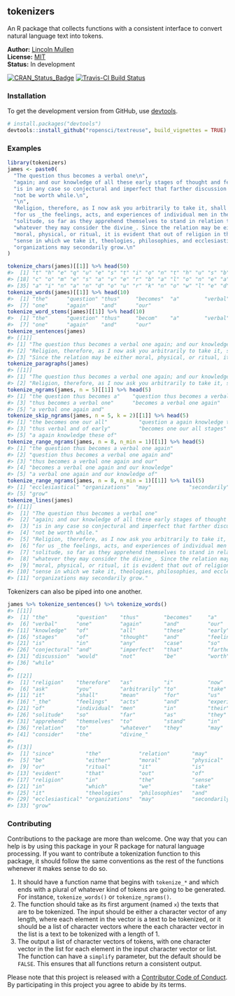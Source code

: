 <!-- README.md is generated from README.Rmd. Please edit that file -->
tokenizers
----------

An R package that collects functions with a consistent interface to convert natural language text into tokens.

**Author:** [Lincoln Mullen](http://lincolnmullen.com)<br> **License:** [MIT](http://opensource.org/licenses/MIT)<br> **Status:** In development

[![CRAN\_Status\_Badge](http://www.r-pkg.org/badges/version/tokenizers)](http://cran.r-project.org/package=tokenizers) [![Travis-CI Build Status](https://travis-ci.org/lmullen/tokenizers.svg?branch=master)](https://travis-ci.org/lmullen/tokenizers)

### Installation

To get the development version from GitHub, use [devtools](https://github.com/hadley/devtools).

``` r
# install.packages("devtools")
devtools::install_github("ropensci/textreuse", build_vignettes = TRUE)
```

### Examples

``` r
library(tokenizers)
james <- paste0(
  "The question thus becomes a verbal one\n",
  "again; and our knowledge of all these early stages of thought and feeling\n",
  "is in any case so conjectural and imperfect that farther discussion would\n",
  "not be worth while.\n",
  "\n",
  "Religion, therefore, as I now ask you arbitrarily to take it, shall mean\n",
  "for us _the feelings, acts, and experiences of individual men in their\n",
  "solitude, so far as they apprehend themselves to stand in relation to\n",
  "whatever they may consider the divine_. Since the relation may be either\n",
  "moral, physical, or ritual, it is evident that out of religion in the\n",
  "sense in which we take it, theologies, philosophies, and ecclesiastical\n",
  "organizations may secondarily grow.\n"
)

tokenize_chars(james)[[1]] %>% head(50)
#>  [1] "t" "h" "e" "q" "u" "e" "s" "t" "i" "o" "n" "t" "h" "u" "s" "b" "e"
#> [18] "c" "o" "m" "e" "s" "a" "v" "e" "r" "b" "a" "l" "o" "n" "e" "a" "g"
#> [35] "a" "i" "n" "a" "n" "d" "o" "u" "r" "k" "n" "o" "w" "l" "e" "d"
tokenize_words(james)[[1]] %>% head(10)
#>  [1] "the"      "question" "thus"     "becomes"  "a"        "verbal"  
#>  [7] "one"      "again"    "and"      "our"
tokenize_word_stems(james)[[1]] %>% head(10)
#>  [1] "the"      "question" "thus"     "becom"    "a"        "verbal"  
#>  [7] "one"      "again"    "and"      "our"
tokenize_sentences(james) 
#> [[1]]
#> [1] "The question thus becomes a verbal one again; and our knowledge of all these early stages of thought and feeling is in any case so conjectural and imperfect that farther discussion would not be worth while."                                               
#> [2] "Religion, therefore, as I now ask you arbitrarily to take it, shall mean for us _the feelings, acts, and experiences of individual men in their solitude, so far as they apprehend themselves to stand in relation to whatever they may consider the divine_."
#> [3] "Since the relation may be either moral, physical, or ritual, it is evident that out of religion in the sense in which we take it, theologies, philosophies, and ecclesiastical organizations may secondarily grow."
tokenize_paragraphs(james)
#> [[1]]
#> [1] "The question thus becomes a verbal one again; and our knowledge of all these early stages of thought and feeling is in any case so conjectural and imperfect that farther discussion would not be worth while."                                                                                                                                                                                                                                                                   
#> [2] "Religion, therefore, as I now ask you arbitrarily to take it, shall mean for us _the feelings, acts, and experiences of individual men in their solitude, so far as they apprehend themselves to stand in relation to whatever they may consider the divine_. Since the relation may be either moral, physical, or ritual, it is evident that out of religion in the sense in which we take it, theologies, philosophies, and ecclesiastical organizations may secondarily grow. "
tokenize_ngrams(james, n = 5)[[1]] %>% head(5)
#> [1] "the question thus becomes a"    "question thus becomes a verbal"
#> [3] "thus becomes a verbal one"      "becomes a verbal one again"    
#> [5] "a verbal one again and"
tokenize_skip_ngrams(james, n = 5, k = 2)[[1]] %>% head(5)
#> [1] "the becomes one our all"          "question a again knowledge these"
#> [3] "thus verbal and of early"         "becomes one our all stages"      
#> [5] "a again knowledge these of"
tokenize_range_ngrams(james, n = 8, n_min = 1)[[1]] %>% head(5)
#> [1] "the question thus becomes a verbal one again"
#> [2] "question thus becomes a verbal one again and"
#> [3] "thus becomes a verbal one again and our"     
#> [4] "becomes a verbal one again and our knowledge"
#> [5] "a verbal one again and our knowledge of"
tokenize_range_ngrams(james, n = 8, n_min = 1)[[1]] %>% tail(5)
#> [1] "ecclesiastical" "organizations"  "may"            "secondarily"   
#> [5] "grow"
tokenize_lines(james)
#> [[1]]
#>  [1] "The question thus becomes a verbal one"                                   
#>  [2] "again; and our knowledge of all these early stages of thought and feeling"
#>  [3] "is in any case so conjectural and imperfect that farther discussion would"
#>  [4] "not be worth while."                                                      
#>  [5] "Religion, therefore, as I now ask you arbitrarily to take it, shall mean" 
#>  [6] "for us _the feelings, acts, and experiences of individual men in their"   
#>  [7] "solitude, so far as they apprehend themselves to stand in relation to"    
#>  [8] "whatever they may consider the divine_. Since the relation may be either" 
#>  [9] "moral, physical, or ritual, it is evident that out of religion in the"    
#> [10] "sense in which we take it, theologies, philosophies, and ecclesiastical"  
#> [11] "organizations may secondarily grow."
```

Tokenizers can also be piped into one another.

``` r
james %>% tokenize_sentences() %>% tokenize_words() 
#> [[1]]
#>  [1] "the"         "question"    "thus"        "becomes"     "a"          
#>  [6] "verbal"      "one"         "again"       "and"         "our"        
#> [11] "knowledge"   "of"          "all"         "these"       "early"      
#> [16] "stages"      "of"          "thought"     "and"         "feeling"    
#> [21] "is"          "in"          "any"         "case"        "so"         
#> [26] "conjectural" "and"         "imperfect"   "that"        "farther"    
#> [31] "discussion"  "would"       "not"         "be"          "worth"      
#> [36] "while"      
#> 
#> [[2]]
#>  [1] "religion"    "therefore"   "as"          "i"           "now"        
#>  [6] "ask"         "you"         "arbitrarily" "to"          "take"       
#> [11] "it"          "shall"       "mean"        "for"         "us"         
#> [16] "_the"        "feelings"    "acts"        "and"         "experiences"
#> [21] "of"          "individual"  "men"         "in"          "their"      
#> [26] "solitude"    "so"          "far"         "as"          "they"       
#> [31] "apprehend"   "themselves"  "to"          "stand"       "in"         
#> [36] "relation"    "to"          "whatever"    "they"        "may"        
#> [41] "consider"    "the"         "divine_"    
#> 
#> [[3]]
#>  [1] "since"          "the"            "relation"       "may"           
#>  [5] "be"             "either"         "moral"          "physical"      
#>  [9] "or"             "ritual"         "it"             "is"            
#> [13] "evident"        "that"           "out"            "of"            
#> [17] "religion"       "in"             "the"            "sense"         
#> [21] "in"             "which"          "we"             "take"          
#> [25] "it"             "theologies"     "philosophies"   "and"           
#> [29] "ecclesiastical" "organizations"  "may"            "secondarily"   
#> [33] "grow"
```

### Contributing

Contributions to the package are more than welcome. One way that you can help is by using this package in your R package for natural language processing. If you want to contribute a tokenization function to this package, it should follow the same conventions as the rest of the functions whenever it makes sense to do so.

1.  It should have a function name that begins with `tokenize_*` and which ends with a plural of whatever kind of tokens are going to be generated. For instance, `tokenize_words()` or `tokenize_ngrams()`.
2.  The function should take as its first argument (named `x`) the texts that are to be tokenized. The input should be either a character vector of any length, where each element in the vector is a text to be tokenized, or it should be a list of character vectors where the each character vector in the list is a text to be tokenized with a length of 1.
3.  The output a list of character vectors of tokens, with one character vector in the list for each element in the input character vector or list. The function can have a `simplify` parameter, but the default should be `FALSE`. This ensures that all functions return a consistent output.

Please note that this project is released with a [Contributor Code of Conduct](CONDUCT.md). By participating in this project you agree to abide by its terms.
